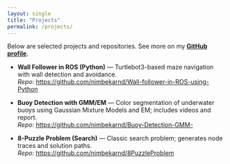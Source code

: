 ```yaml
---
layout: single
title: "Projects"
permalink: /projects/
---
```


Below are selected projects and repositories. See more on my **[GitHub profile](https://github.com/nimbekarnd)**.

- **Wall Follower in ROS (Python)** — Turtlebot3-based maze navigation with wall detection and avoidance.  
  _Repo:_ https://github.com/nimbekarnd/Wall-follower-in-ROS-using-Python

- **Buoy Detection with GMM/EM** — Color segmentation of underwater buoys using Gaussian Mixture Models and EM; includes videos and report.  
  _Repo:_ https://github.com/nimbekarnd/Buoy-Detection-GMM-

- **8-Puzzle Problem (Search)** — Classic search problem; generates node traces and solution paths.  
  _Repo:_ https://github.com/nimbekarnd/8PuzzleProblem

